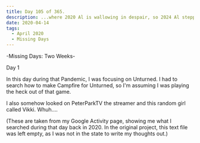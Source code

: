 ```yaml
---
title: Day 105 of 365.
description: ...where 2020 Al is wallowing in despair, so 2024 Al stepped in to explain what happened in the first of a two-week long Missing Days series.
date: 2020-04-14
tags:
  - April 2020
  - Missing Days
---
```


-Missing Days: Two Weeks-

Day 1

In this day during that Pandemic, I was focusing on Unturned. I had to search how to make Campfire for Unturned, so I'm assuming I was playing the heck out of that game.

I also somehow looked on PeterParkTV the streamer and this random girl called Vikki. Whuh....

(These are taken from my Google Activity page, showing me what I searched during that day back in 2020. In the original project, this text file was left empty, as I was not in the state to write my thoughts out.)